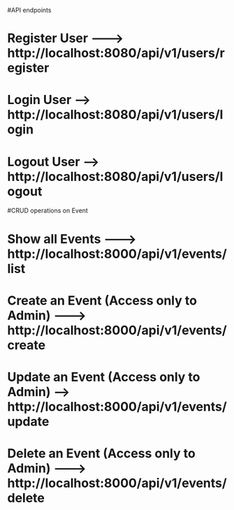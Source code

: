 #API endpoints

# Register User ---> http://localhost:8080/api/v1/users/register

# Login User --> http://localhost:8080/api/v1/users/login

# Logout User --> http://localhost:8080/api/v1/users/logout

#CRUD operations on Event

# Show all Events ---> http://localhost:8000/api/v1/events/list

# Create an Event (Access only to Admin) ---> http://localhost:8000/api/v1/events/create

# Update an Event (Access only to Admin)  --> http://localhost:8000/api/v1/events/update

# Delete an Event (Access only to Admin)  ---> http://localhost:8000/api/v1/events/delete